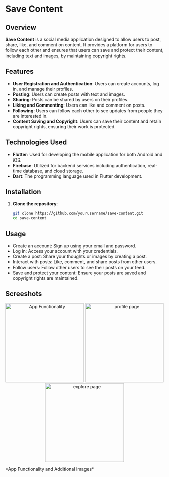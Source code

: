 # Save Content

## Overview

**Save Content** is a social media application designed to allow users to post, share, like, and comment on content. It provides a platform for users to follow each other and ensures that users can save and protect their content, including text and images, by maintaining copyright rights.

## Features

- **User Registration and Authentication**: Users can create accounts, log in, and manage their profiles.
- **Posting**: Users can create posts with text and images.
- **Sharing**: Posts can be shared by users on their profiles.
- **Liking and Commenting**: Users can like and comment on posts.
- **Following**: Users can follow each other to see updates from people they are interested in.
- **Content Saving and Copyright**: Users can save their content and retain copyright rights, ensuring their work is protected.

## Technologies Used

- **Flutter**: Used for developing the mobile application for both Android and iOS.
- **Firebase**: Utilized for backend services including authentication, real-time database, and cloud storage.
- **Dart**: The programming language used in Flutter development.

## Installation

1. **Clone the repository**:
   ```bash
   git clone https://github.com/yourusername/save-content.git
   cd save-content

## Usage

  - Create an account: Sign up using your email and password.
  - Log in: Access your account with your credentials.
  - Create a post: Share your thoughts or images by creating a post.
  - Interact with posts: Like, comment, and share posts from other users.
  - Follow users: Follow other users to see their posts on your feed.
  - Save and protect your content: Ensure your posts are saved and copyright rights are maintained.

## Screeshots

<p align="center">
  <img src="assets/app.gif" alt="App Functionality" width="250"/>
  <img src="assets/profile.jpg" alt="profile page" width="250"/>
  <img src="assets/explore.jpg" alt="explore page" width="250"/>
</p>
*App Functionality and Additional Images*
